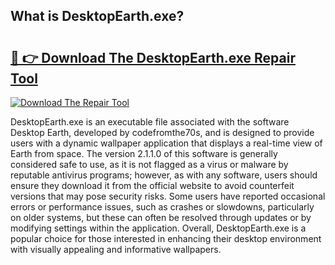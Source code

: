 ## What is DesktopEarth.exe? 

# <h2><a href="https://exedetect.com/download.php?DesktopEarth.exe">🔗 👉 Download The DesktopEarth.exe Repair Tool</a></h2>

[![Download The Repair Tool](https://exedetect.com/download-button.jpg)](https://exedetect.com/download.php?DesktopEarth.exe)

DesktopEarth.exe is an executable file associated with the software Desktop Earth, developed by codefromthe70s, and is designed to provide users with a dynamic wallpaper application that displays a real-time view of Earth from space. The version 2.1.1.0 of this software is generally considered safe to use, as it is not flagged as a virus or malware by reputable antivirus programs; however, as with any software, users should ensure they download it from the official website to avoid counterfeit versions that may pose security risks. Some users have reported occasional errors or performance issues, such as crashes or slowdowns, particularly on older systems, but these can often be resolved through updates or by modifying settings within the application. Overall, DesktopEarth.exe is a popular choice for those interested in enhancing their desktop environment with visually appealing and informative wallpapers.